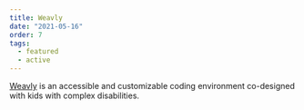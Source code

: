 ```yaml
---
title: Weavly
date: "2021-05-16"
order: 7
tags:
  - featured
  - active
---
```

[Weavly](https://weavly.org/) is an accessible and customizable coding environment co-designed with kids with complex disabilities.
